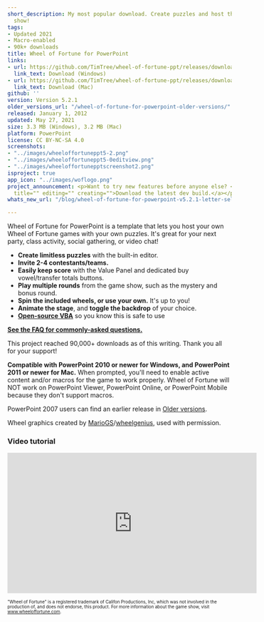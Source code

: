 ```yaml
---
short_description: My most popular download. Create puzzles and host the popular game
  show!
tags:
- Updated 2021
- Macro-enabled
- 90k+ downloads
title: Wheel of Fortune for PowerPoint
links:
- url: https://github.com/TimTree/wheel-of-fortune-ppt/releases/download/v5.2.1/WheelofFortune5.2.1.pptm
  link_text: Download (Windows)
- url: https://github.com/TimTree/wheel-of-fortune-ppt/releases/download/v5.2.1/WheelofFortuneMac5.2.1.zip
  link_text: Download (Mac)
github: ''
version: Version 5.2.1
older_versions_url: "/wheel-of-fortune-for-powerpoint-older-versions/"
released: January 1, 2012
updated: May 27, 2021
size: 3.3 MB (Windows), 3.2 MB (Mac)
platform: PowerPoint
license: CC BY-NC-SA 4.0
screenshots:
- "../images/wheeloffortuneppt5-2.png"
- "../images/wheeloffortuneppt5-0editview.png"
- "../images/wheeloffortunepptscreenshot2.png"
isproject: true
app_icon: "../images/woflogo.png"
project_announcement: <p>Want to try new features before anyone else? <a href="/blog/wheel-of-fortune-for-powerpoint-dev-builds-are-back/"
  title="" editing="" creating="">Download the latest dev build.</a></p>
whats_new_url: "/blog/wheel-of-fortune-for-powerpoint-v5.2.1-letter-selector-hotfix/"

---
```

Wheel of Fortune for PowerPoint is a template that lets you host your own Wheel of Fortune games with your own puzzles. It's great for your next party, class activity, social gathering, or video chat!

* **Create limitless puzzles** with the built-in editor.
* **Invite 2-4 contestants/teams.**
* **Easily keep score** with the Value Panel and dedicated buy vowel/transfer totals buttons.
* **Play multiple rounds** from the game show, such as the mystery and bonus round.
* **Spin the included wheels, or use your own.** It's up to you!
* **Animate the stage**, and **toggle the backdrop** of your choice.
* <a href="https://github.com/TimTree/wheel-of-fortune-ppt" target="_blank" rel="noreferrer noopener">**Open-source VBA**</a> so you know this is safe to use

[**See the FAQ for commonly-asked questions.**](/wheel-of-fortune-for-powerpoint-faq/)

This project reached 90,000+ downloads as of this writing. Thank you all for your support!

**Compatible with PowerPoint 2010 or newer for Windows, and PowerPoint 2011 or newer for Mac.** When prompted, you'll need to enable active content and/or macros for the game to work properly. Wheel of Fortune will NOT work on PowerPoint Viewer, PowerPoint Online, or PowerPoint Mobile because they don't support macros.

PowerPoint 2007 users can find an earlier release in [Older versions](/wheel-of-fortune-for-powerpoint-older-versions/).

Wheel graphics created by <a href="https://buyavowel.boards.net/thread/6608/all-wheel-wedges" target="_blank" rel="noreferrer noopener">MarioGS</a>/<a href="https://www.deviantart.com/wheelgenius" target="_blank" rel="noreferrer noopener">wheelgenius</a>, used with permission.

### Video tutorial

<div class="videoWrapper"> <iframe title="Wheel of Fortune for PowerPoint video tutorial" allowfullscreen="" frameborder="0" height="315" src="https://www.youtube-nocookie.com/embed/QVPlyuG7L7s" width="560"></iframe> </div>

<sup><sub>"Wheel of Fortune" is a registered trademark of Califon Productions, Inc, which was not involved in the production of, and does not endorse, this product. For more information about the game show, visit <a href="https://www.wheeloffortune.com" target="_blank" rel="noreferrer noopener">www.wheeloffortune.com</a>.</sub></sup>